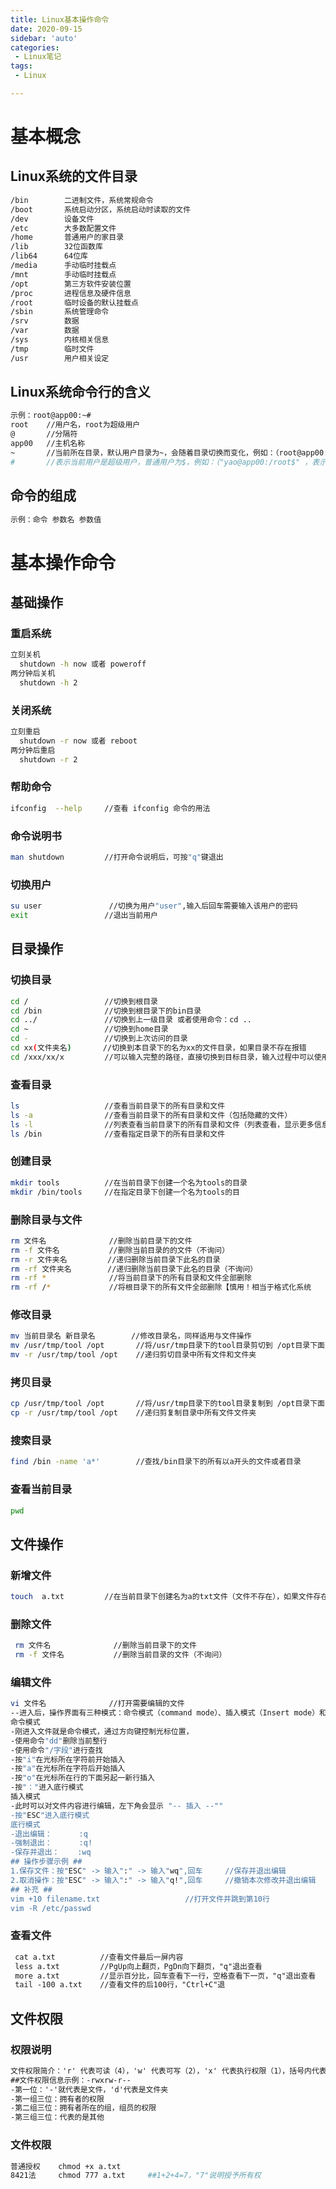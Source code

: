 ```yaml
---
title: Linux基本操作命令
date: 2020-09-15
sidebar: 'auto'
categories:
 - Linux笔记
tags:
 - Linux

---
```


# 基本概念

## Linux系统的文件目录

```bash
/bin        二进制文件，系统常规命令
/boot       系统启动分区，系统启动时读取的文件
/dev        设备文件
/etc        大多数配置文件
/home       普通用户的家目录
/lib        32位函数库
/lib64      64位库
/media      手动临时挂载点
/mnt        手动临时挂载点
/opt        第三方软件安装位置
/proc       进程信息及硬件信息
/root       临时设备的默认挂载点
/sbin       系统管理命令
/srv        数据
/var        数据
/sys        内核相关信息
/tmp        临时文件
/usr        用户相关设定
```

## Linux系统命令行的含义

```bash
示例：root@app00:~# 
root    //用户名，root为超级用户
@       //分隔符
app00   //主机名称
~       //当前所在目录，默认用户目录为~，会随着目录切换而变化，例如：（root@app00:/bin# ，当前位置在bin目录下）
#       //表示当前用户是超级用户，普通用户为$，例如：（"yao@app00:/root$" ，表示使用用户"yao"访问/root文件夹）
```

## 命令的组成

```bash
示例：命令 参数名 参数值
```

# 基本操作命令

## 基础操作

### 重启系统

```bash
立刻关机
  shutdown -h now 或者 poweroff
两分钟后关机
  shutdown -h 2
```

### 关闭系统

```bash
立刻重启
  shutdown -r now 或者 reboot
两分钟后重启
  shutdown -r 2 
```

### 帮助命令

```bash
ifconfig  --help     //查看 ifconfig 命令的用法
```

### 命令说明书

```bash
man shutdown         //打开命令说明后，可按"q"键退出
```

### 切换用户

```bash
su user               //切换为用户"user",输入后回车需要输入该用户的密码
exit                 //退出当前用户
```

## 目录操作

### 切换目录

```bash
cd /                 //切换到根目录
cd /bin              //切换到根目录下的bin目录
cd ../               //切换到上一级目录 或者使用命令：cd ..
cd ~                 //切换到home目录
cd -                 //切换到上次访问的目录
cd xx(文件夹名)       //切换到本目录下的名为xx的文件目录，如果目录不存在报错
cd /xxx/xx/x         //可以输入完整的路径，直接切换到目标目录，输入过程中可以使用tab键快速补全
```

### 查看目录

```bash
ls                   //查看当前目录下的所有目录和文件
ls -a                //查看当前目录下的所有目录和文件（包括隐藏的文件）
ls -l                //列表查看当前目录下的所有目录和文件（列表查看，显示更多信息），与命令"ll"效果一样
ls /bin              //查看指定目录下的所有目录和文件 
```

### 创建目录

```bash
mkdir tools          //在当前目录下创建一个名为tools的目录
mkdir /bin/tools     //在指定目录下创建一个名为tools的目
```

### 删除目录与文件

```bash
rm 文件名              //删除当前目录下的文件
rm -f 文件名           //删除当前目录的的文件（不询问）
rm -r 文件夹名         //递归删除当前目录下此名的目录
rm -rf 文件夹名        //递归删除当前目录下此名的目录（不询问）
rm -rf *              //将当前目录下的所有目录和文件全部删除
rm -rf /*             //将根目录下的所有文件全部删除【慎用！相当于格式化系统
```

### 修改目录

```bash
mv 当前目录名 新目录名        //修改目录名，同样适用与文件操作
mv /usr/tmp/tool /opt       //将/usr/tmp目录下的tool目录剪切到 /opt目录下面
mv -r /usr/tmp/tool /opt    //递归剪切目录中所有文件和文件夹
```

### 拷贝目录

```bash
cp /usr/tmp/tool /opt       //将/usr/tmp目录下的tool目录复制到 /opt目录下面
cp -r /usr/tmp/tool /opt    //递归剪复制目录中所有文件文件夹
```

### 搜索目录

```bash
find /bin -name 'a*'        //查找/bin目录下的所有以a开头的文件或者目录
```

### 查看当前目录

```bash
pwd
```

## 文件操作

### 新增文件

```bash
touch  a.txt         //在当前目录下创建名为a的txt文件（文件不存在），如果文件存在，将文件时间属性修改为当前系统时间
```

### 删除文件

```bash
 rm 文件名              //删除当前目录下的文件
 rm -f 文件名           //删除当前目录的文件（不询问）
```

### 编辑文件

```bash
vi 文件名              //打开需要编辑的文件
--进入后，操作界面有三种模式：命令模式（command mode）、插入模式（Insert mode）和底行模式（last line mode）
命令模式
-刚进入文件就是命令模式，通过方向键控制光标位置，
-使用命令"dd"删除当前整行
-使用命令"/字段"进行查找
-按"i"在光标所在字符前开始插入
-按"a"在光标所在字符后开始插入
-按"o"在光标所在行的下面另起一新行插入
-按"："进入底行模式
插入模式
-此时可以对文件内容进行编辑，左下角会显示 "-- 插入 --""
-按"ESC"进入底行模式
底行模式
-退出编辑：      :q
-强制退出：      :q!
-保存并退出：    :wq
## 操作步骤示例 ##
1.保存文件：按"ESC" -> 输入":" -> 输入"wq",回车     //保存并退出编辑
2.取消操作：按"ESC" -> 输入":" -> 输入"q!",回车     //撤销本次修改并退出编辑
## 补充 ##
vim +10 filename.txt                   //打开文件并跳到第10行
vim -R /etc/passwd          
```

### 查看文件

```txt
 cat a.txt          //查看文件最后一屏内容
 less a.txt         //PgUp向上翻页，PgDn向下翻页，"q"退出查看
 more a.txt         //显示百分比，回车查看下一行，空格查看下一页，"q"退出查看
 tail -100 a.txt    //查看文件的后100行，"Ctrl+C"退
```

## 文件权限

### 权限说明

```txt
文件权限简介：'r' 代表可读（4），'w' 代表可写（2），'x' 代表执行权限（1），括号内代表"8421法"
##文件权限信息示例：-rwxrw-r--
-第一位：'-'就代表是文件，'d'代表是文件夹
-第一组三位：拥有者的权限
-第二组三位：拥有者所在的组，组员的权限
-第三组三位：代表的是其他
```

### 文件权限

```bash
普通授权    chmod +x a.txt    
8421法     chmod 777 a.txt     ##1+2+4=7，"7"说明授予所有权
```
